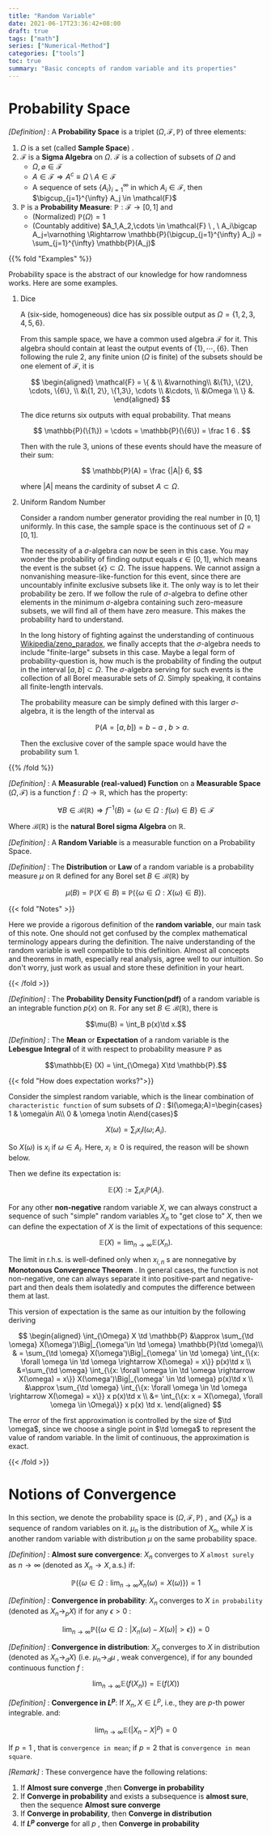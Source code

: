 ```yaml
---
title: "Random Variable"
date: 2021-06-17T23:36:42+08:00
draft: true
tags: ["math"]
series: ["Numerical-Method"]
categories: ["tools"]
toc: true
summary: "Basic concepts of random variable and its properties"
---
```


# Probability Space

_[Definition]_ : A **Probability Space** is a triplet $(\Omega, \mathcal{F},\mathbb{P})$ of three elements:

1.  $\Omega$ is a set (called **Sample Space**) .
2.  $\mathcal{F}$ is a **Sigma Algebra** on $\Omega$. $\mathcal{F}$ is a collection of subsets of $\Omega$ and
    -  $\Omega, \varnothing \in \mathcal{F}$
    -  $A\in \mathcal{F} \Rightarrow A^c \equiv \Omega \setminus A \in \mathcal{F}$
    -  A sequence of sets $\{A_i\}_{i=1}^{\infty}$ in which $A_i \in \mathcal{F}$, then $\bigcup_{j=1}^{\infty} A_j \in \mathcal{F}$
3.  $\mathbb{P}$ is a **Probability Measure**: $\mathbb{P}: \mathcal{F}\rightarrow [0,1]$ and
    -  (Normalized) $\mathbb{P}(\Omega) = 1$
    -  (Countably additive) $A_1,A_2,\cdots \in \mathcal{F} \ , \ A_i\bigcap A_j=\varnothing \Rightarrow \mathbb{P}(\bigcup_{j=1}^{\infty} A_j) = \sum_{j=1}^{\infty} \mathbb{P}(A_j)$

{{% fold "Examples" %}}

Probability space is the abstract of our knowledge for how randomness works. Here are some examples.

1.  Dice

    A (six-side, homogeneous) dice has six possible output as $\Omega = \{1,2,3,4,5,6\}$. 

    From this sample space, we have a common used algebra $\mathcal{F}$ for it. This algebra should contain at least the output events of $\{1\},\cdots,\{6\}$. Then following the rule 2, any finite union ($\Omega$ is finite) of the subsets should be one element of $\mathcal{F}$, it is

    $$
    \begin{aligned}
    \mathcal{F} = \{ & \\
        &\varnothing\\
        &\{1\}, \{2\}, \cdots, \{6\}, \\
        &\{1, 2\}, \{1,3\}, \cdots \\
        &\cdots, \\
        &\Omega \\
    \} &.
    \end{aligned}
    $$

    The dice returns six outputs with equal probability. That means

    $$
    \mathbb{P}(\{1\}) = \cdots = \mathbb{P}(\{6\}) = \frac 1 6 .
    $$

    Then with the rule 3, unions of these events should have the measure of their sum:

    $$
    \mathbb{P}(A) = \frac {|A|} 6,
    $$

    where $|A|$ means the cardinity of subset $A\subset \Omega$.

2.  Uniform Random Number

    Consider a random number generator providing the real number in $[0,1]$ uniformly. In this case, the sample space is the continuous set of $\Omega = [0, 1]$. 

    The necessity of a $\sigma$-algebra can now be seen in this case. You may wonder the probability of finding output equals $\epsilon \in [0,1]$, which means the event is the subset $\{\epsilon\}\subset \Omega$. The issue happens. We cannot assign a nonvanishing measure-like-function for this event, since there are uncountably infinite exclusive subsets like it. The only way is to let their probability be zero. If we follow the rule of $\sigma$-algebra to define other elements in the minimum $\sigma$-algebra containing such zero-measure subsets, we will find all of them have zero measure. This makes the probability hard to understand.

    In the long history of fighting against the understanding of continuous [Wikipedia/zeno_paradox](https://en.wikipedia.org/wiki/Zeno%27s_paradoxes), we finally accepts that the $\sigma$-algebra needs to include "finite-large" subsets in this case. Maybe a legal form of probability-question is, how much is the probability of finding the output in the interval $[a,b]\subset \Omega$. The $\sigma$-algebra serving for such events is the collection of all Borel measurable sets of $\Omega$. Simply speaking, it contains all finite-length intervals.

    The probability measure can be simply defined with this larger $\sigma$-algebra, it is the length of the interval as

    $$
    \mathbb{P}(A=[a,b]) = b-a \ ,\  b\gt a.
    $$

    Then the exclusive cover of the sample space would have the probability sum $1$.

{{% /fold %}}

_[Definition]_ : A **Measurable (real-valued) Function** on a **Measurable Space** $(\Omega,\mathcal{F})$ is a function $f:\Omega \rightarrow \mathbb{R}$, which has the property:

$$
\forall B \in \mathcal{B}(\mathbb{R}) \Rightarrow f^{-1}(B) = \{\omega\in\Omega : f(\omega) \in B\} \in \mathcal{F}$$

Where $\mathcal{B}(\mathbb{R})$ is the **natural Borel sigma Algebra** on $\mathbb{R}$.

_[Definition]_ : A **Random Variable** is a measurable function on a Probability Space.

_[Definition]_ : The **Distribution** or **Law** of a random variable is a probability measure $\mu$ on $\mathbb{R}$ defined for any Borel set $B\in\mathcal{B} ( \mathbb{R})$ by

$$
\mu(B) = \mathbb{P}(X\in B)\equiv \mathbb{P}\big(\{\omega \in \Omega : X(\omega) \in B\}\big).
$$


{{< fold "Notes" >}}

Here we provide a rigorous definition of the **random variable**, our main task of this note. One should not get confused by the complex mathematical terminology appears during the definition. The naive understanding of the random variable is well compatible to this definition. Almost all concepts and theorems in math, especially real analysis, agree well to our intuition. So don't worry, just work as usual and store these definition in your heart.

{{< /fold >}}

_[Definition]_ : The **Probability Density Function(pdf)** of a random variable is an integrable function $p(x)$ on $\mathbb{R}$. For any set $B\in\mathcal{B}(\mathbb{R})$, there is

$$\mu(B) = \int_B p(x)\td x.$$


_[Definition]_ : The **Mean** or **Expectation** of a random variable is the **Lebesgue Integral** of it with respect to probability measure $\mathbb{P}$ as


$$\mathbb{E} (X) = \int_{\Omega} X\td \mathbb{P}.$$

{{< fold "How does expectation works?">}}

Consider the simplest random variable, which is the linear combination of `characteristic function` of sum subsets of $\Omega$ : $I(\omega;A)=\begin{cases} 1 & \omega\in A\\ 0 & \omega \notin A\end{cases}$


$$X(\omega) = \sum_{i} x_i I(\omega;A_i).$$


So $X(\omega)$ is $x_i$ if $\omega \in A_i$. Here, $x_i\geq 0$ is required, the reason will be shown below.

Then we define its expectation is:


$$\mathbb{E}(X) := \sum_i x_i \mathbb{P}(A_i).$$


For any other **non-negative** random variable $X$, we can always construct a sequence of such "simple" random variables $X_n$ to "get close to" $X$, then we can define the expectation of $X$ is the limit of expectations of this sequence:


$$\mathbb{E}(X) = \lim_{n\rightarrow \infty} \mathbb{E}(X_n).$$


The limit in r.h.s. is well-defined only when $x_{i,n}$ s are nonnegative by **Monotonous Convergence Theorem** . In general cases, the function is not non-negative, one can always separate it into positive-part and negative-part and then deals them isolatedly and computes the difference between them at last.

This version of expectation is the same as our intuition by the following deriving

$$
\begin{aligned}
\int_{\Omega} X \td \mathbb{P} &\approx \sum_{\td \omega} X(\omega')\Big|_{\omega'\in \td \omega} \mathbb{P}(\td \omega)\\
& = \sum_{\td \omega} X(\omega')\Big|_{\omega' \in \td \omega} \int_{\{x: \forall \omega \in \td \omega \rightarrow X(\omega) = x\}} p(x)\td x \\
&=\sum_{\td \omega} \int_{\{x: \forall \omega \in \td \omega \rightarrow X(\omega) = x\}} X(\omega')\Big|_{\omega' \in \td \omega} p(x)\td x \\
&\approx \sum_{\td \omega} \int_{\{x: \forall \omega \in \td \omega \rightarrow X(\omega) = x\}} x p(x)\td x \\
&= \int_{\{x: x = X(\omega), \forall \omega \in \Omega\}} x p(x) \td x.
\end{aligned}
$$

The error of the first approximation is controlled by the size of $\td \omega$, since we choose a single point in $\td \omega$ to represent the value of random variable. In the limit of continuous, the approximation is exact. 

{{< /fold >}}

# Notions of Convergence

In this section, we denote the probability space is $(\Omega, \mathcal{F},\mathbb{P})$ , and $\{X_n\}$ is a sequence of random variables on it. $\mu_n$ is the distribution of $X_n$, while $X$ is another random variable with distribution $\mu$ on the same probability space.

_[Definition]_ : **Almost sure convergence**: $X_n$ converges to $X$ `almost surely` as $n\rightarrow \infty$ (denoted as $X_n \rightarrow X , \text{a.s.}$) if:


$$\mathbb{P}\big(\{\omega \in \Omega : \lim_{n\rightarrow \infty} X_n(\omega) = X(\omega)\}\big) = 1$$


_[Definition]_ : **Convergence in probability**: $X_n$ converges to $X$ `in probability` (denoted as $X_n\rightarrow_p X$) if for any $\epsilon \gt 0$ :


$$\lim_{n\rightarrow \infty}\mathbb{P}\big(\{\omega \in \Omega : |X_n(\omega) - X(\omega)| \gt \epsilon\}\big)  = 0$$


_[Definition]_ : **Convergence in distribution**: $X_n$ converges to $X$ in distribution (denoted as $X_n \rightarrow_d X$) (i.e. $\mu_n\rightarrow_d \mu$ , weak convergence), if for any bounded continuous function $f$ :


$$\lim_{n\rightarrow \infty}\mathbb{E}(f(X_n)) = \mathbb{E}(f(X))$$


_[Definition]_ : **Convergence in $L^p$**: If $X_n, X\in L^p$, i.e., they are $p$-th power integrable. and:


$$\lim_{n\rightarrow \infty}\mathbb{E}(|X_n-X|^p) = 0$$


If $p=1$ , that is `convergence in mean`; if $p=2$ that is `convergence in mean square`.

_[Remark]_ : These convergence have the following relations:

1.  If **Almost sure converge** ,then **Converge in probability**
2.  If **Converge in probability** and exists a subsequence is **almost sure**, then the sequence **Almost sure converge**
3.  If **Converge in probability**, then **Converge in distribution**
4.  If **$L^p$ converge** for all $p$ , then **Converge in probability**